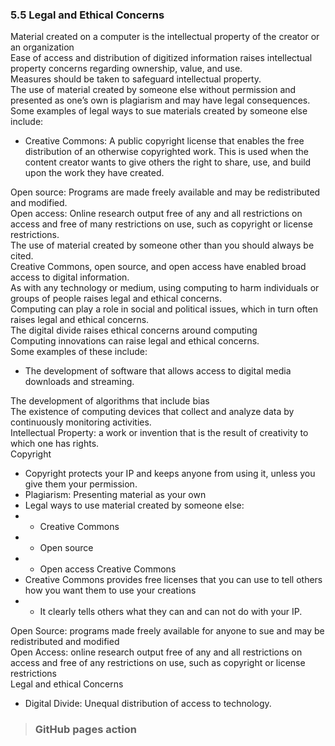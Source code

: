 ### 5.5 Legal and Ethical Concerns
Material created on a computer is the intellectual property of the creator or an organization <br>
Ease of access and distribution of digitized information raises intellectual property concerns regarding ownership, value, and use. <br>
Measures should be taken to safeguard intellectual property. <br>
The use of material created by someone else without permission and presented as one’s own is plagiarism and may have legal consequences. <br>
Some examples of legal ways to sue materials created by someone else include: <br>
* Creative Commons: A public copyright license that enables the free distribution of an otherwise copyrighted work. This is used when the content creator wants to give others the right to share, use, and build upon the work they have created.

Open source: Programs are made freely available and may be redistributed and modified. <br>
Open access: Online research output free of any and all restrictions on access and free of many restrictions on use, such as copyright or license restrictions. <br>
The use of material created by someone other than you should always be cited. <br>
Creative Commons, open source, and open access have enabled broad access to digital information. <br>
As with any technology or medium, using computing to harm individuals or groups of people raises legal and ethical concerns. <br>
Computing can play a role in social and political issues, which in turn often raises legal and ethical concerns. <br>
The digital divide raises ethical concerns around computing <br>
Computing innovations can raise legal and ethical concerns. <br>
Some examples of these include: <br>
* The development of software that allows access to digital media downloads and streaming.

The development of algorithms that include bias <br>
The existence of computing devices that collect and analyze data by continuously monitoring activities. <br>
Intellectual Property: a work or invention that is the result of creativity to which one has rights. <br>
Copyright <br>
* Copyright protects your IP and keeps anyone from using it, unless you give them your permission.
* Plagiarism: Presenting material as your own
* Legal ways to use material created by someone else:
* * Creative Commons
* * Open source
* * Open access
Creative Commons <br>
* Creative Commons provides free licenses that you can use to tell others how you want them to use your creations
* * It clearly tells others what they can and can not do with your IP.

Open Source: programs made freely available for anyone to sue and may be redistributed and modified <br>
Open Access: online research output free of any and all restrictions on access and free of any restrictions on use, such as copyright or license restrictions <br>
Legal and ethical Concerns <br>
* Digital Divide: Unequal distribution of access to technology.

> ### GitHub pages action

